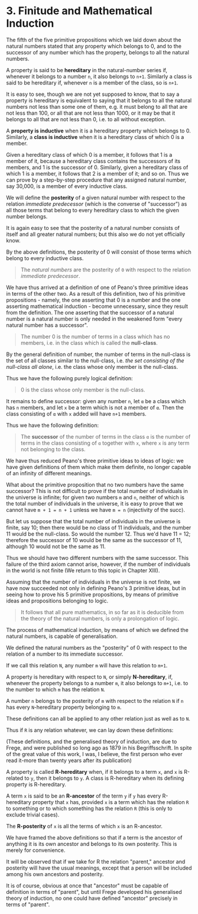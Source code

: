 # 3. Finitude and Mathematical Induction

The fifth of the five primitive propositions which we laid down about the natural numbers stated that any property which belongs to 0, and to the successor of any number which has the property, belongs to all the natural numbers.

A property is said to be **hereditary** in the natural-number series if, whenever it belongs to a number `n`, it also belongs to `n+1`. Similarly a class is said to be hereditary if, whenever `n` is a member of the class, so is `n+1`.

It is easy to see, though we are not yet supposed to know, that to say a property is hereditary is equivalent to saying that it belongs to all the natural numbers not less than some one of them, e.g. it must belong to all that are not less than 100, or all that are not less than 1000, or it may be that it belongs to all that are not less than 0, i.e. to all without exception.

A **property is inductive** when it is a hereditary property which belongs to 0. Similarly, a **class is inductive** when it is a hereditary class of which 0 is a member.

Given a hereditary class of which 0 is a member, it follows that 1 is a member of it, because a hereditary class contains the successors of its members, and 1 is the successor of 0. Similarly, given a hereditary class of which 1 is a member, it follows that 2 is a member of it; and so on. Thus we can prove by a step-by-step procedure that any assigned natural number, say 30,000, is a member of every inductive class.

We will define the **posterity** of a given natural number with respect to the relation *immediate predecessor* (which is the converse of "successor") as all those terms that belong to every hereditary class to which the given number belongs.

It is again easy to see that the posterity of a natural number consists of itself and all greater natural numbers; but this also we do not yet officially know.

By the above definitions, the posterity of 0 will consist of those terms which belong to every inductive class.

>The *natural numbers* are the posterity of `0` with respect to the relation *immediate predecessor*.

We have thus arrived at a definition of one of Peano's three primitive ideas in terms of the other two.  As a result of this definition, two of his primitive propositions - namely, the one asserting that 0 is a number and the one asserting mathematical induction - become unnecessary, since they result from the definition. The one asserting that the successor of a natural number is a natural number is only needed in the weakened form "every natural number has a successor".

>The number 0 is the number of terms in a class which has no members, i.e. in the class which is called the **null-class**.

By the general definition of number, the number of terms in the null-class is the set of all classes similar to the null-class, i.e. *the set consisting of the null-class all alone*, i.e. the class whose only member is the null-class.

Thus we have the following purely logical definition:
>0 is the class whose only member is the null-class.

It remains to define successor: given any number `n`, let `α` be a class which has `n` members, and let `x` be a term which is not a member of `α`. Then the class consisting of `α` with `x` added will have `n+1` members.

Thus we have the following definition:
>The **successor** of the number of terms in the class `α` is the number of terms in the class consisting of `α` together with `x`, where `x` is any term not belonging to the class.

We have thus reduced Peano's three primitive ideas to ideas of logic: we have given definitions of them which make them definite, no longer capable of an infinity of different meanings.

What about the primitive proposition that no two numbers have the same successor? This is not difficult to prove if the total number of individuals in the universe is infinite; for given two numbers `m` and `n`, neither of which is the total number of individuals in the universe, it is easy to prove that we cannot have `m + 1 = n + 1` unless we have `m = n` ⟨injectivity of the succ⟩.

But let us suppose that the total number of individuals in the universe is finite, say 10; then there would be no class of 11 individuals, and the number 11 would be the null-class. So would the number 12. Thus we'd have 11 = 12; therefore the successor of 10 would be the same as the successor of 11, although 10 would not be the same as 11.

Thus we should have two different numbers with the same successor. This failure of the third axiom cannot arise, however, if the number of individuals in the world is not finite (We return to this topic in Chapter XIII).

Assuming that the number of individuals in the universe is not finite, we have now succeeded not only in defining Peano's 3 primitive ideas, but in seeing how to prove his 5 primitive propositions, by means of primitive ideas and propositions belonging to logic.

>It follows that all pure mathematics, in so far as it is deducible from the theory of the natural numbers, is only a prolongation of logic.

The process of mathematical induction, by means of which we defined the natural numbers, is capable of generalisation.

We defined the natural numbers as the "posterity" of 0 with respect to the relation of a number to its immediate successor.

If we call this relation `N`, any number `m` will have this relation to `m+1`.

A property is hereditary with respect to `N`, or simply **N-hereditary**, if, whenever the property belongs to a number `m`, it also belongs to `m+1`, i.e. to the number to which `m` has the relation `N`.

A number `n` belongs to the posterity of `m` with respect to the relation `N` if `n` has every `N`-hereditary property belonging to `m`.

These definitions can all be applied to any other relation just as well as to `N`.

Thus if `R` is any relation whatever, we can lay down these definitions:

  (These definitions, and the generalised theory of induction, are due to Frege, and were published so long ago as 1879 in his Begriffsschrift. In spite of the great value of this work, I was, I believe, the first person who ever read it-more than twenty years after its publication)

A property is called **R-hereditary** when, if it belongs to a term `x`, and `x` is R-related to `y`, then it belongs to `y`. A class is R-hereditary when its defining property is R-hereditary.

A term `x` is said to be an **R-ancestor** of the term `y` if `y` has every R-hereditary property that `x` has, provided `x` is a term which has the relation `R` to something or to which something has the relation `R` (this is only to exclude trivial cases).

The **R-posterity** of `x` is all the terms of which `x` is an R-ancestor.

We have framed the above definitions so that if a term is the ancestor of anything it is its own ancestor and belongs to its own posterity. This is merely for convenience.

It will be observed that if we take for R the relation "parent," ancestor and posterity will have the usual meanings, except that a person will be included among his own ancestors and posterity.

It is of course, obvious at once that "ancestor" must be capable of definition in terms of "parent", but until Frege developed his generalised theory of induction, no one could have defined "ancestor" precisely in terms of "parent".
